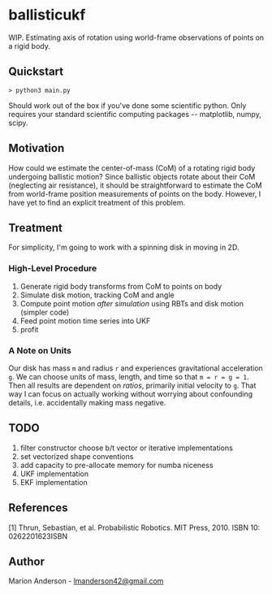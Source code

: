# ballisticukf
WIP. Estimating axis of rotation using world-frame observations of points on a rigid body.

## Quickstart
```
> python3 main.py
```
Should work out of the box if you've done some scientific python. Only requires your standard scientific computing packages -- matplotlib, numpy, scipy.

## Motivation
How could we estimate the center-of-mass (CoM) of a rotating rigid body undergoing ballistic motion? Since ballistic objects rotate about their CoM (neglecting air resistance), it should be straightforward to estimate the CoM from world-frame position measurements of points on the body. However, I have yet to find an explicit treatment of this problem.

## Treatment
For simplicity, I'm going to work with a spinning disk in moving in 2D.

### High-Level Procedure
1. Generate rigid body transforms from CoM to points on body
1. Simulate disk motion, tracking CoM and angle
1. Compute point motion _after simulation_ using RBTs and disk motion (simpler code)
1. Feed point motion time series into UKF
1. profit

### A Note on Units
Our disk has mass `m` and radius `r` and experiences gravitational acceleration `g`. We can choose units of mass, length, and time so that `m = r = g = 1`. Then all results are dependent on _ratios_, primarily initial velocity to `g`. That way I can focus on actually working without worrying about confounding details, i.e. accidentally making mass negative.

## TODO
1. filter constructor choose b/t vector or iterative implementations
1. set vectorized shape conventions
1. add capacity to pre-allocate memory for numba niceness
1. UKF implementation
1. EKF implementation


## References
[1] Thrun, Sebastian, et al. Probabilistic Robotics. MIT Press, 2010. ISBN 10: 0262201623ISBN
 
## Author
Marion Anderson - [lmanderson42@gmail.com](mailto:lmanderson42@gmail.com)
